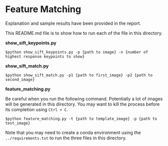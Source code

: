 # Feature Matching

Explanation and sample results have been provided in the report.

This README.md file is to show how to run each of the file in this directory.

**show_sift_keypoints.py**

```shell
$python show_sift_keypoints.py -p {path to image} -n {number of highest response keypoints to show}
```

**show_sift_match.py**

```shell
$python show_sift_match.py -p1 {path to first_image} -p2 {path to second_image}
```

**feature_matching.py**

Be careful when you run the following command. Potentially a lot of images will be generated in this directory. You may want to kill the process before its completion using `Ctrl + C`.

```shell
$python feature_matching.py -t {path to template_image} -p {path to test_image}
```

Note that you may need to create a conda environment using the `../requirements.txt` to run the three files in this directory.
